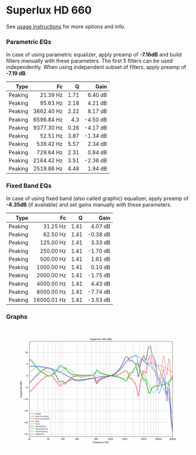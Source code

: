 # Superlux HD 660
See [usage instructions](https://github.com/jaakkopasanen/AutoEq#usage) for more options and info.

### Parametric EQs
In case of using parametric equalizer, apply preamp of **-7.16dB** and build filters manually
with these parameters. The first 5 filters can be used independently.
When using independent subset of filters, apply preamp of **-7.19 dB**.

| Type    | Fc         |    Q | Gain     |
|--------:|-----------:|-----:|---------:|
| Peaking | 21.39 Hz   | 1.71 | 6.40 dB  |
| Peaking | 95.63 Hz   | 2.18 | 4.21 dB  |
| Peaking | 3662.40 Hz | 2.22 | 8.17 dB  |
| Peaking | 6596.84 Hz | 4.3  | -4.50 dB |
| Peaking | 9377.30 Hz | 0.26 | -4.17 dB |
| Peaking | 52.51 Hz   | 3.87 | -1.34 dB |
| Peaking | 539.42 Hz  | 5.57 | 2.34 dB  |
| Peaking | 729.64 Hz  | 2.31 | 0.84 dB  |
| Peaking | 2164.42 Hz | 3.51 | -2.36 dB |
| Peaking | 2519.86 Hz | 4.48 | 1.94 dB  |

### Fixed Band EQs
In case of using fixed band (also called graphic) equalizer, apply preamp of **-4.35dB**
(if available) and set gains manually with these parameters.

| Type    | Fc          |    Q | Gain     |
|--------:|------------:|-----:|---------:|
| Peaking | 31.25 Hz    | 1.41 | 4.07 dB  |
| Peaking | 62.50 Hz    | 1.41 | -0.38 dB |
| Peaking | 125.00 Hz   | 1.41 | 3.33 dB  |
| Peaking | 250.00 Hz   | 1.41 | -1.70 dB |
| Peaking | 500.00 Hz   | 1.41 | 1.61 dB  |
| Peaking | 1000.00 Hz  | 1.41 | 0.10 dB  |
| Peaking | 2000.00 Hz  | 1.41 | -1.75 dB |
| Peaking | 4000.00 Hz  | 1.41 | 4.43 dB  |
| Peaking | 8000.00 Hz  | 1.41 | -7.74 dB |
| Peaking | 16000.01 Hz | 1.41 | -3.53 dB |

### Graphs
![](./Superlux%20HD%20660.png)